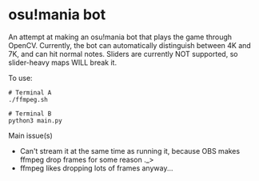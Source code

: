 # osu!mania bot

An attempt at making an osu!mania bot that plays the game through OpenCV. Currently, the bot can automatically distinguish between 4K and 7K, and can hit normal notes. Sliders are currently NOT supported, so slider-heavy maps WILL break it.

To use:

```
# Terminal A
./ffmpeg.sh

# Terminal B
python3 main.py
```

Main issue(s)

 * Can't stream it at the same time as running it, because OBS makes ffmpeg drop frames for some reason ._>
 * ffmpeg likes dropping lots of frames anyway...
